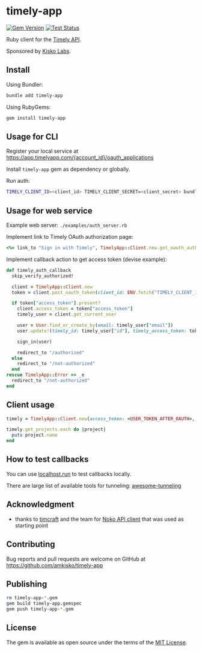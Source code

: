 # timely-app

[![Gem Version](https://badge.fury.io/rb/timely-app.svg)](https://badge.fury.io/rb/timely-app) [![Test Status](https://github.com/amkisko/timely-app/actions/workflows/test.yml/badge.svg)](https://github.com/amkisko/timely-app/actions/workflows/test.yml)

Ruby client for the [Timely API](https://dev.timelyapp.com).

Sponsored by [Kisko Labs](https://www.kiskolabs.com).

## Install

Using Bundler:
```sh
bundle add timely-app
```

Using RubyGems:
```sh
gem install timely-app
```

## Usage for CLI

Register your local service at https://app.timelyapp.com/{account_id}/oauth_applications

Install `timely-app` gem as dependency or globally.

Run auth:

```sh
TIMELY_CLIENT_ID=<client_id> TIMELY_CLIENT_SECRET=<client_secret> bundle exec timely-app auth -s
```

## Usage for web service

Example web server: `./examples/auth_server.rb`

Implement link to Timely OAuth authorization page:

```ruby
<%= link_to "Sign in with Timely", TimelyApp::Client.new.get_oauth_authorize_url(client_id: ENV.fetch("TIMELY_CLIENT_ID"), redirect_uri: ENV.fetch("TIMELY_REDIRECT_URI")) %>
```

Implement callback action to get access token (devise example):

```ruby
def timely_auth_callback
  skip_verify_authorized!

  client = TimelyApp::Client.new
  token = client.post_oauth_token(client_id: ENV.fetch("TIMELY_CLIENT_ID"), client_secret: ENV.fetch("TIMELY_CLIENT_SECRET"), code: params["code"], redirect_uri: ENV.fetch("TIMELY_REDIRECT_URI"), grant_type: "authorization_code")

  if token["access_token"].present?
    client.access_token = token["access_token"]
    timely_user = client.get_current_user

    user = User.find_or_create_by(email: timely_user["email"])
    user.update!(timely_id: timely_user["id"], timely_access_token: token["access_token"], timely_refresh_token: token["refresh_token"])

    sign_in(user)

    redirect_to "/authorized"
  else
    redirect_to "/not-authorized"
  end
rescue TimelyApp::Error => _e
  redirect_to "/not-authorized"
end
```

## Client usage

```ruby
timely = TimelyApp::Client.new(access_token: <USER_TOKEN_AFTER_OAUTH>, account_id: <ACCOUNT_ID>)

timely.get_projects.each do |project|
  puts project.name
end
```

## How to test callbacks

You can use [localhost.run](https://localhost.run/) to test callbacks locally.

There are large list of available tools for tunneling: [awesome-tunneling](https://github.com/anderspitman/awesome-tunneling)

## Acknowledgment

- thanks to [timcraft](https://github.com/timcraft) and the team for [Noko API client](https://github.com/timcraft/noko) that was used as starting point

## Contributing

Bug reports and pull requests are welcome on GitHub at https://github.com/amkisko/timely-app

## Publishing

```sh
rm timely-app-*.gem
gem build timely-app.gemspec
gem push timely-app-*.gem
```

## License

The gem is available as open source under the terms of the [MIT License](https://opensource.org/licenses/MIT).

